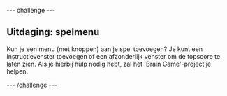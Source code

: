 --- challenge ---

## Uitdaging: spelmenu

Kun je een menu (met knoppen) aan je spel toevoegen? Je kunt een instructievenster toevoegen of een afzonderlijk venster om de topscore te laten zien. Als je hierbij hulp nodig hebt, zal het 'Brain Game'-project je helpen.

--- /challenge ---